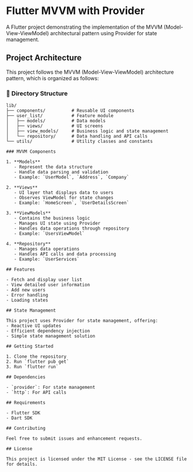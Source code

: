 # Flutter MVVM with Provider

A Flutter project demonstrating the implementation of the MVVM (Model-View-ViewModel) architectural pattern using Provider for state management.

## Project Architecture

This project follows the MVVM (Model-View-ViewModel) architecture pattern, which is organized as follows:

### 📁 Directory Structure

```plaintext
lib/
├── components/          # Reusable UI components
├── user_list/           # Feature module
│   ├── models/          # Data models
│   ├── views/           # UI screens
│   ├── view_models/     # Business logic and state management
│   └── repository/      # Data handling and API calls
└── utils/               # Utility classes and constants

### MVVM Components

1. **Models**
   - Represent the data structure
   - Handle data parsing and validation
   - Example: `UserModel`, `Address`, `Company`

2. **Views**
   - UI layer that displays data to users
   - Observes ViewModel for state changes
   - Example: `HomeScreen`, `UserDetailsScreen`

3. **ViewModels**
   - Contains the business logic
   - Manages UI state using Provider
   - Handles data operations through repository
   - Example: `UsersViewModel`

4. **Repository**
   - Manages data operations
   - Handles API calls and data processing
   - Example: `UserServices`

## Features

- Fetch and display user list
- View detailed user information
- Add new users
- Error handling
- Loading states

## State Management

This project uses Provider for state management, offering:
- Reactive UI updates
- Efficient dependency injection
- Simple state management solution

## Getting Started

1. Clone the repository
2. Run `flutter pub get`
3. Run `flutter run`

## Dependencies

- `provider`: For state management
- `http`: For API calls

## Requirements

- Flutter SDK
- Dart SDK

## Contributing

Feel free to submit issues and enhancement requests.

## License

This project is licensed under the MIT License - see the LICENSE file for details.
